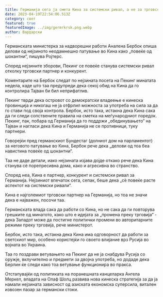 ```yaml
---
title: Германија сега ја смета Кина за системски ривал, а не за трговски партнер
date: 2023-04-19T22:54:06.513Z
category: свет
featured: true
featuredImage: ../img/germrkrsk.png.webp
author: Вардарски
---
```


Германската министерка за надворешни работи Аналена Бербок опиша делови од нејзиното неодамнешно патување во Кина како „повеќе од шокантни“, пишува Ројтерс.

Според нејзините зборови, Пекинг се повеќе станува системски ривал отколку трговски партнер и конкурент.

Коментарите на Бербок следат по нејзината посета на Пекинг минатата недела, каде што таа предупреди дека секој обид на Кина да го контролира Тајван би бил неприфатлив.

Пекинг тврди дека островот со демократски владеење е кинеска провинција и никогаш не ја отфрлил можноста за употреба на сила за да го стави под своја контрола.
Бербок, исто така, истакна дека Кина сака да ги следи сопствените правила на сметка на меѓународниот поредок. Пекинг, пак, побара од Германија да го поддржи „обединувањето“ на Тајван и нагласи дека Кина и Германија не се противници, туку партнери.

Говорејќи пред германскиот Бундестаг (долниот дом на парламентот) за неговото патување во Кина, Бербок рече дека „делови од тоа беа навистина повеќе од шокантни“.

Таа не даде детали, иако нејзината изјава дојде откако рече дека Кина станува сè порепресивна дома, како и агресивна во странство.

Според неа, Кина е партнер, конкурент и системски ривал за Германија. Нејзиниот впечаток сега, сепак, беше дека „сè повеќе расте аспектот на системски ривали“.

Кина е најголемиот трговски партнер на Германија, но тоа не значи дека е најважен, посочи таа.

Германската влада сака да работи со Кина, но не сака да ги повторува грешките од минатото, како што е идејата за „промена преку трговија“ - дека Западот може да постигне политички промени во авторитарните режими преку трговија, рече министерот.

Бербок, исто така, истакна дека Кина има одговорност да работи за светскиот мир, особено користејќи го своето влијание врз Русија во војната во Украина.

Таа го поздрави ветувањето на Пекинг да не ја снабдува Русија со оружје, вклучително и предмети за двојна употреба, но додаде дека Берлин ќе следи како тоа ветување функционира во пракса.

Отстапувајќи од политиката на поранешната канцеларка Ангела Меркел, владата на Олаф Шолц развива нова кинеска стратегија за да ја намали нејзината зависност од азиската економска суперсила, витален извозен пазар за германски стоки.
